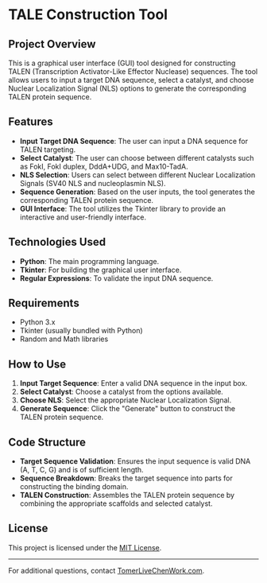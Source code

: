 # TALE Construction Tool

## Project Overview
This is a graphical user interface (GUI) tool designed for constructing TALEN (Transcription Activator-Like Effector Nuclease) sequences. The tool allows users to input a target DNA sequence, select a catalyst, and choose Nuclear Localization Signal (NLS) options to generate the corresponding TALEN protein sequence.

## Features
- **Input Target DNA Sequence**: The user can input a DNA sequence for TALEN targeting.
- **Select Catalyst**: The user can choose between different catalysts such as FokI, FokI duplex, DddA+UDG, and Max10-TadA.
- **NLS Selection**: Users can select between different Nuclear Localization Signals (SV40 NLS and nucleoplasmin NLS).
- **Sequence Generation**: Based on the user inputs, the tool generates the corresponding TALEN protein sequence.
- **GUI Interface**: The tool utilizes the Tkinter library to provide an interactive and user-friendly interface.

## Technologies Used
- **Python**: The main programming language.
- **Tkinter**: For building the graphical user interface.
- **Regular Expressions**: To validate the input DNA sequence.

## Requirements
- Python 3.x
- Tkinter (usually bundled with Python)
- Random and Math libraries

## How to Use
1. **Input Target Sequence**: Enter a valid DNA sequence in the input box.
2. **Select Catalyst**: Choose a catalyst from the options available.
3. **Choose NLS**: Select the appropriate Nuclear Localization Signal.
4. **Generate Sequence**: Click the "Generate" button to construct the TALEN protein sequence.

## Code Structure
- **Target Sequence Validation**: Ensures the input sequence is valid DNA (A, T, C, G) and is of sufficient length.
- **Sequence Breakdown**: Breaks the target sequence into parts for constructing the binding domain.
- **TALEN Construction**: Assembles the TALEN protein sequence by combining the appropriate scaffolds and selected catalyst.

## License
This project is licensed under the [MIT License](LICENSE).

---
For additional questions, contact [TomerLiveChenWork.com](mailto:TomerLiveChenWork.com).
